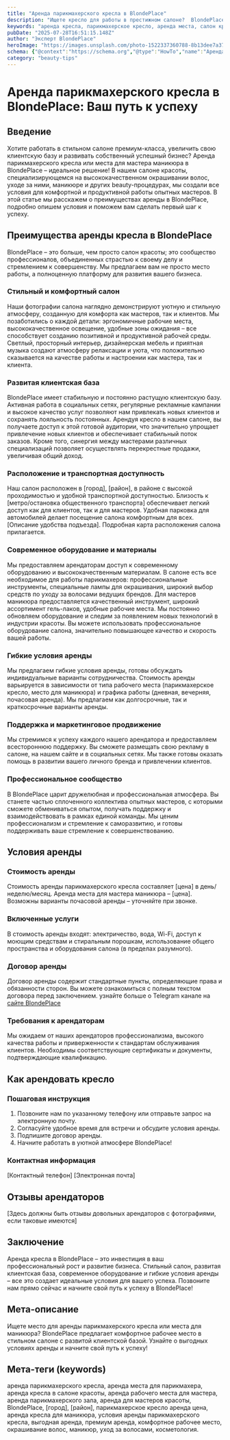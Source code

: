 ```yaml
---
title: "Аренда парикмахерского кресла в BlondePlace"
description: "Ищете кресло для работы в престижном салоне?  BlondePlace предлагает выгодные условия аренды парикмахерских кресел.  У нас комфортная атмосфера,  постоянный ..."
keywords: "аренда кресла, парикмахерское кресло, аренда места, салон красоты, BlondePlace, аренда для парикмахеров, работа парикмахером"
pubDate: "2025-07-28T16:51:15.148Z"
author: "Эксперт BlondePlace"
heroImage: "https://images.unsplash.com/photo-1522337360788-8b13dee7a37e?q=80&w=2070&auto=format&fit=crop"
schema: {"@context":"https://schema.org","@type":"HowTo","name":"Аренда парикмахерского кресла в BlondePlace","description":"Ищете кресло для работы в престижном салоне?  BlondePlace предлагает выгодные условия аренды парикмахерских кресел.  У нас комфортная атмосфера,  постоянный поток клиентов и все необходимое оборудование.  Станьте частью нашей дружной команды профессионалов! Свяжитесь с нами для уточнения деталей и записи на просмотр.","image":{"@type":"ImageObject","url":"https://images.unsplash.com/photo-1522337360788-8b13dee7a37e?q=80&w=2070&auto=format&fit=crop"},"aggregateRating":{"@type":"AggregateRating","ratingValue":"4.8","reviewCount":337,"bestRating":"5","worstRating":"1"},"publisher":{"@type":"Organization","name":"Блог BlondePlace","logo":{"@type":"ImageObject","url":"https://blondeplace.netlify.app/favicon.ico"}},"mainEntityOfPage":{"@type":"WebPage","@id":"https://blondeplace.netlify.app/blog/arenda-parikmaherskogo-kresla/"}}
category: "beauty-tips"
---
```


# Аренда парикмахерского кресла в BlondePlace: Ваш путь к успеху

## Введение

Хотите работать в стильном салоне премиум-класса, увеличить свою клиентскую базу и развивать собственный успешный бизнес?  Аренда парикмахерского кресла или места для мастера маникюра в BlondePlace – идеальное решение!  В нашем салоне красоты, специализирующемся на высококачественном окрашивании волос, уходе за ними, маникюре и других beauty-процедурах,  мы создали все условия для комфортной и продуктивной работы опытных мастеров. В этой статье мы расскажем о преимуществах аренды в BlondePlace,  подробно опишем условия и поможем вам сделать первый шаг к успеху.

## Преимущества аренды кресла в BlondePlace

BlondePlace – это больше, чем просто салон красоты; это сообщество профессионалов, объединенных страстью к своему делу и стремлением к совершенству.  Мы предлагаем вам не просто место работы, а полноценную платформу для развития вашего бизнеса.

### Стильный и комфортный салон

Наши фотографии салона наглядно демонстрируют уютную и стильную атмосферу, созданную для комфорта как мастеров, так и клиентов.  Мы позаботились о каждой детали: эргономичные рабочие места, высококачественное освещение, удобные зоны ожидания – все способствует созданию позитивной и продуктивной рабочей среды.  Светлый, просторный интерьер,  дизайнерская мебель и  приятная музыка создают атмосферу релаксации и уюта, что положительно сказывается на качестве работы и настроении как мастера, так и клиента.

### Развитая клиентская база

BlondePlace имеет стабильную и постоянно растущую клиентскую базу.  Активная работа в социальных сетях,  регулярные рекламные кампании и высокое качество услуг позволяют нам привлекать новых клиентов и сохранять лояльность постоянных.  Арендуя кресло в нашем салоне, вы получаете доступ к этой готовой аудитории, что значительно упрощает привлечение новых клиентов и обеспечивает стабильный поток заказов.  Кроме того, синергия между мастерами различных специализаций позволяет осуществлять перекрестные продажи, увеличивая общий доход.

### Расположение и транспортная доступность

Наш салон расположен в [город], [район], в районе с высокой проходимостью и удобной транспортной доступностью.  Близость к [метро/остановка общественного транспорта] обеспечивает легкий доступ как для клиентов, так и для мастеров.  Удобная парковка для автомобилей делает посещение салона комфортным для всех. [Описание удобства подъезда].  Подробная карта расположения салона прилагается.

### Современное оборудование и материалы

Мы предоставляем арендаторам доступ к современному оборудованию и высококачественным материалам.  В салоне есть все необходимое для работы парикмахеров: профессиональные инструменты,  специальные лампы для окрашивания,  широкий выбор средств по уходу за волосами ведущих брендов.  Для мастеров маникюра предоставляется качественный инструмент,  широкий ассортимент гель-лаков,  удобные рабочие места.  Мы постоянно обновляем оборудование и следим за появлением новых технологий в индустрии красоты.  Вы можете использовать профессиональное оборудование салона, значительно повышающее качество и скорость вашей работы.

### Гибкие условия аренды

Мы предлагаем гибкие условия аренды,  готовы обсуждать индивидуальные варианты сотрудничества.  Стоимость аренды варьируется в зависимости от типа рабочего места (парикмахерское кресло, место для маникюра) и графика работы (дневная, вечерняя, почасовая аренда).  Мы предлагаем как долгосрочные, так и краткосрочные варианты аренды.

### Поддержка и маркетинговое продвижение

Мы стремимся к успеху каждого нашего арендатора и предоставляем всестороннюю поддержку.  Вы сможете размещать свою рекламу в салоне, на нашем сайте и в социальных сетях.  Мы также готовы оказать помощь в развитии вашего личного бренда и привлечении клиентов.

### Профессиональное сообщество

В BlondePlace царит дружелюбная и профессиональная атмосфера.  Вы станете частью сплоченного коллектива опытных мастеров,  с которыми сможете обмениваться опытом,  получать поддержку и  взаимодействовать в рамках единой команды.  Мы ценим профессионализм и стремление к саморазвитию, и готовы поддерживать ваше стремление к совершенствованию.


## Условия аренды

### Стоимость аренды

Стоимость аренды парикмахерского кресла составляет [цена] в день/неделю/месяц.  Аренда места для мастера маникюра – [цена]. Возможны варианты почасовой аренды – уточняйте при звонке.

### Включенные услуги

В стоимость аренды входят: электричество, вода, Wi-Fi,  доступ к моющим средствам и стиральным порошкам,  использование общего пространства и оборудования салона (в пределах разумного).

### Договор аренды

Договор аренды содержит стандартные пункты,  определяющие права и обязанности сторон.  Вы можете ознакомиться с полным текстом договора перед заключением. узнайте больше о Telegram канале на <a href="https://t.me/Blondeplace" target="_blank" rel="nofollow">сайте BlondePlace</a>

### Требования к арендаторам

Мы ожидаем от наших арендаторов профессионализма,  высокого качества работы и  приверженности к стандартам обслуживания клиентов.  Необходимы соответствующие сертификаты и документы, подтверждающие квалификацию.

## Как арендовать кресло

### Пошаговая инструкция

1. Позвоните нам по указанному телефону или отправьте запрос на электронную почту.
2. Согласуйте удобное время для встречи и обсудите условия аренды.
3. Подпишите договор аренды.
4. Начните работать в уютной атмосфере BlondePlace!

### Контактная информация

[Контактный телефон]
[Электронная почта]


## Отзывы арендаторов

[Здесь должны быть отзывы довольных арендаторов с фотографиями, если таковые имеются]


## Заключение

Аренда кресла в BlondePlace – это инвестиция в ваш профессиональный рост и развитие бизнеса.  Стильный салон, развитая клиентская база, современное оборудование и гибкие условия аренды – все это создает идеальные условия для вашего успеха.  Позвоните нам прямо сейчас и начните свой путь к успеху в BlondePlace!


## Мета-описание

Ищете место для аренды парикмахерского кресла или места для маникюра? BlondePlace предлагает комфортное рабочее место в стильном салоне с развитой клиентской базой.  Узнайте о выгодных условиях аренды и начните свой путь к успеху!


## Мета-теги (keywords)

аренда парикмахерского кресла, аренда места для парикмахера, аренда кресла в салоне красоты, аренда рабочего места для мастера, аренда парикмахерского зала, аренда для мастеров красоты, BlondePlace, [город], [район], парикмахерское кресло аренда цена, аренда кресла для маникюра, условия аренды парикмахерского кресла, выгодная аренда, премиум аренда, комфортное рабочее место, окрашивание волос, маникюр, уход за волосами, косметология.

